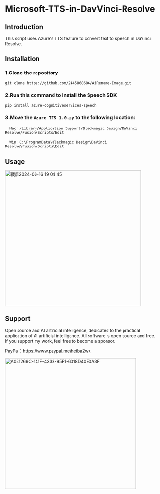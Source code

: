 # Microsoft-TTS-in-DavVinci-Resolve
## Introduction
This script uses Azure's TTS feature to convert text to speech in DaVinci Resolve. 
## Installation
### 1.Clone the repository
```
git clone https://github.com/2445868686/AiRename-Image.git
```
### 2.Run this command to install the Speech SDK
```
pip install azure-cognitiveservices-speech
```
### 3.Move the `Azure TTS 1.0.py` to the following location:
```
  Mac：/Library/Application Support/Blackmagic Design/DaVinci Resolve/Fusion/Scripts/Edit
  
  Win：C:\ProgramData\Blackmagic Design\DaVinci Resolve\Fusion\Scripts\Edit
```
## Usage
<img width="446" alt="截屏2024-06-16 19 04 45" src="https://github.com/2445868686/Microsoft-TTS-in-DavVinci-Resolve/assets/50979290/f6bbfc11-f92b-4afb-9abb-36ece62e1d48">

## Support
Open source and AI artificial intelligence, dedicated to the practical application of AI artificial intelligence. All software is open source and free. If you support my work, feel free to become a sponsor.

PayPal：https://www.paypal.me/heiba2wk

<img width="430" alt="A031269C-141F-4338-95F1-6018D40E0A3F" src="https://github.com/2445868686/Davinci-Resolve-SD-Text-to-Image/assets/50979290/a17d3ade-7486-4b3f-9b19-1d2d0c4b6945">

